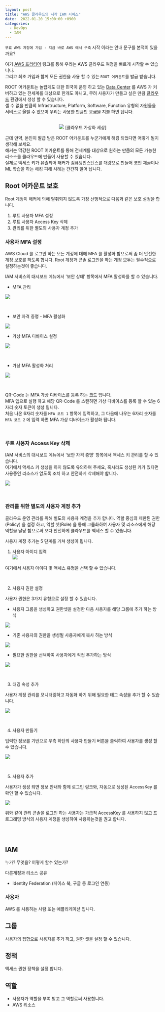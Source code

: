 ```yaml
---
layout: post
title: "AWS 클라우드의 시작 IAM 서비스"
date:  2022-01-20 15:00:00 +0900
categories: 
  - DevOps
  - IAM
---
```


`무료 AWS 계정에 가입 - 지금 바로 AWS 에서 구축` 시작 이라는 안내 문구를 본적이 있을 까요?   

여기 [AWS 프리티어](https://aws.amazon.com/ko/free) 링크를 통해 우리는 AWS 클라우드 여정을 빠르게 시작할 수 있습니다.  
그리고 최초 가입과 함께 모든 권한을 사용 할 수 있는 `ROOT 어카운트`를 발급 받습니다.  

ROOT 어카운트는 놀랍게도 대한 민국이 운영 하고 있는 [Data Center](https://ko.wikipedia.org/wiki/%EB%8D%B0%EC%9D%B4%ED%84%B0_%EC%84%BC%ED%84%B0) 를 AWS 가 커버하고 있는 전세계를 대상으로 한개도 아니고, 
무려 사용자가 만들고 싶은 만큼 [클라우드](https://ko.wikipedia.org/wiki/%ED%81%B4%EB%9D%BC%EC%9A%B0%EB%93%9C_%EC%BB%B4%ED%93%A8%ED%8C%85?tableofcontents=1) 환경에서 생성 할 수 있습니다.  
셀 수 없을 만큼의 Infrastructure, Platform, Software, Function 유형의 자원들을 서비스로 올릴 수 있으며 우리는 사용한 만큼만 요금을 지불 하면 됩니다.  

<br>

<div align="center">
<img src="https://symplesims.github.io/assets/images/220120/cloud-network.png" />
[클라우드 가상화 세상]
</div>

근데 만약, 본인이 발급 받은 ROOT 어카운트를 누군가에게 해킹 되었다면 어떻게 될지 생각해 보세요.  
해커는 막강한 ROOT 어카운트를 통해 전세계를 대상으로 원하는 만큼의 모든 가능한 리소스를 클라우드에 만들어 사용할 수 있습니다.  
실제로 액세스 키가 유출되어 해커가 컴퓨팅인스턴스를 대량으로 만들어 코인 체굴이나 ML 학습을 하는 해킹 피해 사례는 간간히 일어 납니다.  

## Root 어카운트 보호
Root 계정이 해커에 의해 탈취되지 않도록 가장 선행적으로 다음과 같은 보호 설정을 합니다.  
1. 루트 사용자 MFA 설정 
2. 루트 사용자 Access Key 삭제
3. 관리를 위한 별도의 사용자 계정 추가

### 사용자 MFA 설정
AWS Cloud 를 로그인 하는 모든 계정에 대해 MFA 를 활성화 함으로써 좀 더 안전한 계정 보호를 하도록 합니다. Root 계정과 콘솔 로그인을 하는 계정 모두는 필수적으로 설정하는것이 좋습니다. 

IAM 서비스의 대시보드 메뉴에서 '보안 상태' 항목에서 MFA 활성화를 할 수 있습니다. 

- MFA 관리

![](/assets/images/220120/iam-01.png)

<br>

- 보안 자격 증명 - MFA 활성화

![](/assets/images/220120/iam-02.png)


- 가상 MFA 디바이스 설정  

![](/assets/images/220120/iam-03.png)

<br>


- 가상 MFA 활성화 처리

![](/assets/images/220120/iam-04.png)

<br>

QR-Code 는 MFA 가상 디바이스를 등록 하는 코드 입니다.  
MFA 앱으로 실행 하고 해당 QR-Code 를 스캔하면 가상 디바이스를 등록 할 수 있는 6자리 숫자 토큰이 생성 됩니다.   
처음 나온 6자리 숫자를 `MFA 코드 1` 항목에 입력하고, 그 다음에 나우는 6자리 숫자를 `MFA 코드 2` 에 입력 하면 MFA 가상 디바이스가 활성화 됩니다.

<br>

### 루트 사용자 Access Key 삭제

IAM 서비스의 대시보드 메뉴에서 '보안 자격 증명' 항목에서 액세스 키 관리를 할 수 있습니다.  
여기에서 액세스 키 생성을 하지 않도록 유의하여 주세요, 혹시라도 생성된 키가 있다면 사용중인 리소스가 없도록 조치 하고 안전하게 삭제해야 합니다.  

![](/assets/images/220120/iam-05.png)

<br>

### 관리를 위한 별도의 사용자 계정 추가

클라우드 운영 관리를 위해 별도의 사용자 계정을 추가 합니다. 역할 중심의 제한된 권한 (Policy) 을 설정 하고, 역할 셋(Role) 을 통해 그룹화하여 사용자 및 리소스에게 해당 역할을 달당 함으로써 보다 안전하게 클라우드를 액세스 할 수 있습니다. 

사용자 계정 추가는 5 단계를 거쳐 생성이 됩니다. 

1. 사용자 아이디 입력   
![](/assets/images/220120/iam-12.png)

여기에서 사용자 아이디 및 액세스 유형을 선택 할 수 있습니다.  

<br>

2. 사용자 권한 설정  

사용자 권한은 3가지 유형으로 설정 할 수 있습니다. 
<br>

- 사용자 그룹을 생성하고 권한셋을 설정한 다음 사용자를 해당 그룹에 추가 하는 방식   

![](/assets/images/220120/iam-13a.png)
<br>

- 기존 사용자의 권한을 생성될 사용자에게 복사 하는 방식  

![](/assets/images/220120/iam-13b.png)
<br>
 
- 필요한 권한을 선택하여 사용자에게 직접 추가하는 방식  

![](/assets/images/220120/iam-13c.png)

<br>


3. 태깅 속성 추가

사용자 계정 관리를 모니터링하고 자동화 하기 위해 필요한 태그 속성을 추가 할 수 있습니다.  
 
![](/assets/images/220120/iam-14.png)

<br>

4. 사용자 만들기  

입력한 정보를 기반으로 우측 하단의 사용자 만들기 버튼을 클릭하여 사용자를 생성 할 수 있습니다. 

![](/assets/images/220120/iam-15.png)

<br>

5. 사용자 추가  

사용자가 생성 되면 정보 안내와 함께 로그인 링크와, 자동으로 생성된 AccessKey 를 확인 할 수 있습니다.  

![](/assets/images/220120/iam-16.png)

위와 같이 관리 콘솔을 로그인 하는 사용자는 가급적 AccessKey 를 사용하지 않고 프로그래밍 방식의 사용자 계정을 생성하여 사용하는것을 권고 합니다. 


<br><br>


## IAM

누가?
무엇을? 
어떻게 할수 있는가?

다른계정과 리소스 공유
- Identity Federation (페이스 북, 구글 등 로그인 연동)

### 사용자
AWS 를 사용하는 사람 또는 애플리케이션 입니다.

## 그룹
사용자의 집합으로 사용자를 추가 하고, 권한 셋을 설정 할 수 있습니다.

## 정책
액세스 권한 장책을 설정 합니다.

## 역할
- 사용자가 역할을 부여 받고 그 역할로써 사용합니다.
- AWS 리소스  
